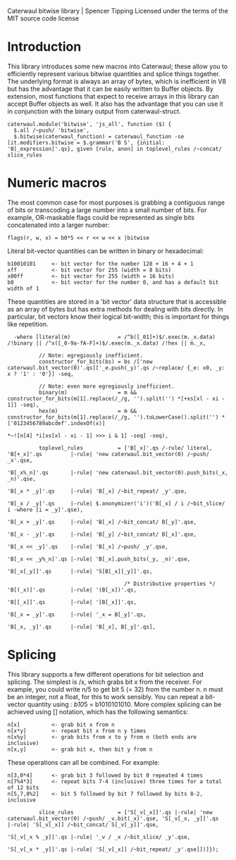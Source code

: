 Caterwaul bitwise library | Spencer Tipping
Licensed under the terms of the MIT source code license

# Introduction

This library introduces some new macros into Caterwaul; these allow you to efficiently represent various bitwise quantities and splice things together. The underlying format is always an array
of bytes, which is inefficient in V8 but has the advantage that it can be easily written to Buffer objects. By extension, most functions that expect to receive arrays in this library can
accept Buffer objects as well. It also has the advantage that you can use it in conjunction with the binary output from caterwaul-struct.

    caterwaul.module('bitwise', 'js_all', function ($) {
      $.all /~push/ 'bitwise',
      $.bitwise(caterwaul_function) = caterwaul_function -se [it.modifiers.bitwise = $.grammar('B S', {initial: 'B[_expression]'.qs}, given [rule, anon] in toplevel_rules /~concat/ slice_rules

# Numeric macros

The most common case for most purposes is grabbing a contiguous range of bits or transcoding a large number into a small number of bits. For example, OR-maskable flags could be represented as
single bits concatenated into a larger number:

    flags(r, w, x) = b0*5 << r << w << x |bitwise

Literal bit-vector quantities can be written in binary or hexadecimal:

    b10010101     <- bit vector for the number 128 + 16 + 4 + 1
    xff           <- bit vector for 255 (width = 8 bits)
    x00ff         <- bit vector for 255 (width = 16 bits)
    b0            <- bit vector for the number 0, and has a default bit width of 1

These quantities are stored in a 'bit vector' data structure that is accessible as an array of bytes but has extra methods for dealing with bits directly. In particular, bit vectors know their
logical bit-width; this is important for things like repetition.

      -where [literal(m)               = /^b([_01]+)$/.exec(m._x.data) /!binary || /^x([_0-9a-fA-F]+)$/.exec(m._x.data) /!hex || m._x,

              // Note: egregiously inefficient.
              constructor_for_bits(bs) = bs /['new caterwaul.bit_vector(0)'.qs]['_e.push(_y)'.qs /~replace/ {_e: x0, _y: x ? '1' : '0'}] -seq,

              // Note: even more egregiously inefficient.
              binary(m)                = m && constructor_for_bits(m[1].replace(/_/g, '').split('') *[+xs[xl - xi - 1]] -seq),
              hex(m)                   = m && constructor_for_bits(m[1].replace(/_/g, '').toLowerCase().split('') *  ['0123456789abcdef'.indexOf(x)]
                                                                                                                  *~![n[4] *i[xs[xl - xi - 1] >>> i & 1] -seq] -seq),

              toplevel_rules           = ['B[_x]'.qs /-rule/ literal,  'B[+_x]'.qs         |-rule| 'new caterwaul.bit_vector(0) /~push/ _x'.qse,
                                                                       'B[_x%_n]'.qs       |-rule| 'new caterwaul.bit_vector(0).push_bits(_x, _n)'.qse,
                                                                       'B[_x * _y]'.qs     |-rule| 'B[_x] /~bit_repeat/ _y'.qse,
                                                                       'B[_x / _y]'.qs     |-rule| $.anonymizer('i')('B[_x] / i /~bit_slice/ i -where [i = _y]'.qse),
                                                                       'B[_x + _y]'.qs     |-rule| 'B[_x] /~bit_concat/ B[_y]'.qse,
                                                                       'B[_x - _y]'.qs     |-rule| 'B[_y] /~bit_concat/ B[_x]'.qse,
                                                                       'B[_x << _y]'.qs    |-rule| 'B[_x] /~push/ _y'.qse,
                                                                       'B[_x << _y%_n]'.qs |-rule| 'B[_x].push_bits(_y, _n)'.qse,
                                                                       'B[_x[_y]]'.qs      |-rule| 'S[B[_x][_y]]'.qs,

                                         /* Distributive properties */ 'B[(_x)]'.qs        |-rule| '(B[_x])'.qs,
                                                                       'B[[_x]]'.qs        |-rule| '[B[_x]]'.qs,
                                                                       'B[_x = _y]'.qs     |-rule| '_x = B[_y]'.qs,
                                                                       'B[_x, _y]'.qs      |-rule| 'B[_x], B[_y]'.qs],

# Splicing

This library supports a few different operations for bit selection and splicing. The simplest is /x, which grabs bit x from the receiver. For example, you could write n/5 to get bit 5 (= 32)
from the number n. n must be an integer, not a float, for this to work sensibly. You can repeat a bit-vector quantity using *: b10*5 = b1010101010. More complex splicing can be achieved using
[] notation, which has the following semantics:

    n[x]          <- grab bit x from n
    n[x*y]        <- repeat bit x from n y times
    n[x%y]        <- grab bits from x to y from n (both ends are inclusive)
    n[x,y]        <- grab bit x, then bit y from n

These operations can all be combined. For example:

    n[3,0*4]      <- grab bit 3 followed by bit 0 repeated 4 times
    n[7%4*3]      <- repeat bits 7-4 (inclusive) three times for a total of 12 bits
    n[5,7,8%2]    <- bit 5 followed by bit 7 followed by bits 8-2, inclusive

              slice_rules              = ['S[_v[_x]]'.qs |-rule| 'new caterwaul.bit_vector(0) /~push/ _v.bit(_x)'.qse, 'S[_v[_x, _y]]'.qs  |-rule| 'S[_v[_x]] /~bit_concat/ S[_v[_y]]'.qse,
                                                                                                                       'S[_v[_x % _y]]'.qs |-rule| '_v / _x /~bit_slice/ _y'.qse,
                                                                                                                       'S[_v[_x * _y]]'.qs |-rule| 'S[_v[_x]] /~bit_repeat/ _y'.qse]])]});